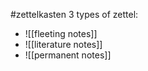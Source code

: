 #zettelkasten 
3 types of zettel:
- ![[fleeting notes]] 
- ![[literature notes]] 
- ![[permanent notes]] 